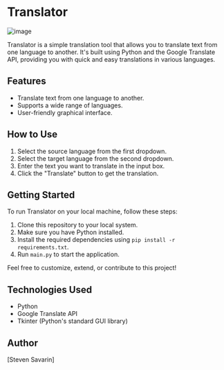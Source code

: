 # Translator
![image](https://github.com/Stevensavarin/Translator/assets/137004357/95a2b08c-249d-4a95-bbf9-d047481ea4fa)

Translator is a simple translation tool that allows you to translate text from one language to another. It's built using Python and the Google Translate API, providing you with quick and easy translations in various languages.

## Features

- Translate text from one language to another.
- Supports a wide range of languages.
- User-friendly graphical interface.

## How to Use

1. Select the source language from the first dropdown.
2. Select the target language from the second dropdown.
3. Enter the text you want to translate in the input box.
4. Click the "Translate" button to get the translation.

## Getting Started

To run Translator on your local machine, follow these steps:

1. Clone this repository to your local system.
2. Make sure you have Python installed.
3. Install the required dependencies using `pip install -r requirements.txt`.
4. Run `main.py` to start the application.

Feel free to customize, extend, or contribute to this project!

## Technologies Used

- Python
- Google Translate API
- Tkinter (Python's standard GUI library)

## Author

[Steven Savarin]

